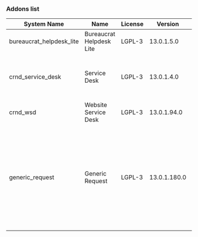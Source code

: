 ### Addons list

| System Name | Name | License | Version | Summary | Price |
|---|---|---|---|---|---|
| bureaucrat_helpdesk_lite | Bureaucrat Helpdesk Lite | LGPL-3 | 13.0.1.5.0 |          Help desk      | 0.0 |
| crnd_service_desk | Service Desk | LGPL-3 | 13.0.1.4.0 |          Process addon for the Website Service Desk application.      |  |
| crnd_wsd | Website Service Desk | LGPL-3 | 13.0.1.94.0 | Website UI for Service Desk |  |
| generic_request | Generic Request | LGPL-3 | 13.0.1.180.0 |          Incident management and helpdesk system - logging, recording,         tracking, addressing, handling and archiving         issues that occur in daily routine.      |  |

